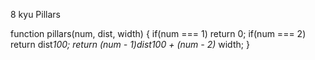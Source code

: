 8 kyu
Pillars

function pillars(num, dist, width) {
 if(num === 1) return 0;
if(num === 2) return dist*100;
return (num - 1)*dist*100 + (num - 2)* width;
}
